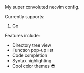My super convoluted neovim config.

Currently supports:
1. Go

Features include:
- Directory tree view
- Function pop-up list
- Code completion
- Syntax highlighting
- Cool color themes 😎
